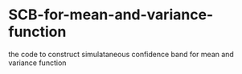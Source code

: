 # SCB-for-mean-and-variance-function
the code to construct simulataneous confidence band for mean and variance function
